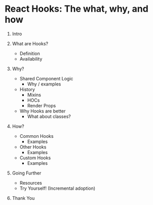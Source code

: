 # React Hooks: The what, why, and how

1. Intro
1. What are Hooks?

   - Definition
   - Availability

1. Why?

   - Shared Component Logic
     - Why / examples
   - History
     - Mixins
     - HOCs
     - Render Props
   - Why Hooks are better
     - What about classes?

1. How?

   - Common Hooks
     - Examples
   - Other Hooks
     - Examples
   - Custom Hooks
     - Examples

1. Going Further

   - Resources
   - Try Yourself! (Incremental adoption)

1. Thank You
